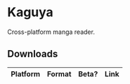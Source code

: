 # Kaguya
Cross-platform manga reader.

## Downloads
| Platform | Format | Beta? | Link |
| -------- | ------ | ----- | ---- |
<!-- Row Format -->
<!--
| Android | APK | Yes | https://github.com/E2-80-8B/kaguya/releases/ |
-->
